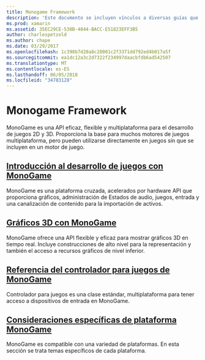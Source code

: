 ```yaml
---
title: Monogame Framework
description: 'Este documento se incluyen vínculos a diversas guías que describen el desarrollo de juegos con MonoGame: información general, las discusiones sobre gráficos 3D y controladores y un vistazo a las consideraciones específicas de plataforma.'
ms.prod: xamarin
ms.assetid: 35EC29CE-538B-4844-BACC-E51823EFF3B5
author: charlespetzold
ms.author: chape
ms.date: 03/29/2017
ms.openlocfilehash: 1c398b7d20a8c28001c2f3371dd792ed4b017a5f
ms.sourcegitcommit: ea1dc12a3c2d7322f234997daacbfdb6ad542507
ms.translationtype: MT
ms.contentlocale: es-ES
ms.lasthandoff: 06/05/2018
ms.locfileid: "34783128"
---
```

# <a name="monogame-framework"></a>Monogame Framework

MonoGame es una API eficaz, flexible y multiplataforma para el desarrollo de juegos 2D y 3D. Proporciona la base para muchos motores de juegos multiplataforma, pero pueden utilizarse directamente en juegos sin que se incluyen en un motor de juego.

## <a name="introduction-to-game-development-with-monogamegraphics-gamesmonogameintroductionindexmd"></a>[Introducción al desarrollo de juegos con MonoGame](~/graphics-games/monogame/introduction/index.md)

MonoGame es una plataforma cruzada, acelerados por hardware API que proporciona gráficos, administración de Estados de audio, juegos, entrada y una canalización de contenido para la importación de activos.

## <a name="3d-graphics-with-monogamegraphics-gamesmonogame3dindexmd"></a>[Gráficos 3D con MonoGame](~/graphics-games/monogame/3d/index.md)

MonoGame ofrece una API flexible y eficaz para mostrar gráficos 3D en tiempo real. Incluye construcciones de alto nivel para la representación y también el acceso a recursos gráficos de nivel inferior.

## <a name="monogame-gamepad-referencegraphics-gamesmonogameinputmd"></a>[Referencia del controlador para juegos de MonoGame](~/graphics-games/monogame/input.md)

Controlador para juegos es una clase estándar, multiplataforma para tener acceso a dispositivos de entrada en MonoGame.

## <a name="monogame-platform-specific-considerationsgraphics-gamesmonogameplatformsindexmd"></a>[Consideraciones específicas de plataforma MonoGame](~/graphics-games/monogame/platforms/index.md)

MonoGame es compatible con una variedad de plataformas. En esta sección se trata temas específicos de cada plataforma.
